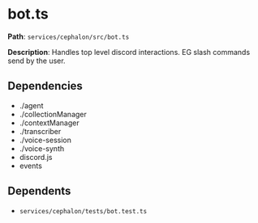 # bot.ts

**Path**: `services/cephalon/src/bot.ts`

**Description**: Handles top level discord interactions. EG slash commands send by the user.

## Dependencies
- ./agent
- ./collectionManager
- ./contextManager
- ./transcriber
- ./voice-session
- ./voice-synth
- discord.js
- events

## Dependents
- `services/cephalon/tests/bot.test.ts`

